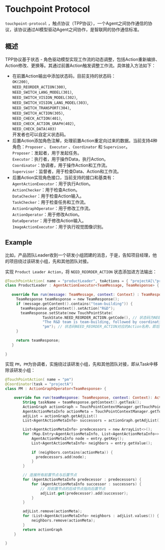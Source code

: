 # Touchpoint Protocol

`touchpoint-protocol` ，触点协议（TPP协议），一个Agent之间协作通信的协议，该协议通过AI模型驱动Agent之间协作，是智联网的协作通信标准。

## 概述
TPP协议基于状态 - 角色驱动模型实现工作流的动态调整，包括Action重新编排、Action修改、更换等。其通过前置Action触发调整工作流。具体接入方法如下：
- 在前置Action输出中添加状态码，目前支持的状态码：  
  `OK(200)`,  
  `NEED_REORDER_ACTION(300)`,  
  `NEED_SWITCH_LANG_MODEL(301)`,   
  `NEED_SWITCH_VISION_MODEL(302)`,  
  `NEED_SWITCH_VISION_LANG_MODEL(303)`,  
  `NEED_SWITCH_TRANSPORT(304)`,  
  `NEED_SWITCH_ACTION(305)`,  
  `NEED_CHECK_ACTION(401)`,  
  `NEED_CHECK_ACTION_GRAPH(402)`,  
  `NEED_CHECK_DATA(403)`  
  开发者也可以自定义状态码。
- 后置Action添加角色注解，处理前置Action重定向过来的数据。当前支持4种角色：`Proposer` 、 `Executor` 、`Coordinator` 和 `Supervisor`。  
  `Proposer`：发起者，用于发起任务。  
  `Executor`：执行者，用于操作Data，执行Action。  
  `Coordinator`：协调者，用于操作Action和工作流。  
  `Supervisor`：监督者，用于检查Data、Action和工作流。
- 后置Action实现角色接口，当前支持的接口和基类有：  
`AgentActionExecutor`：用于执行Action。  
`ActionChecker`：用于检查Action。  
`DataChecker`：用于检查Action输入。  
`TaskChecker`：用于检查任务和工作流。  
`ActionGraphOperator`：用于修改工作流。  
`ActionOperator`：用于修改Action。  
`DataOperator`：用于修改Action输入。  
`ImageActionExecutor`：用于执行视觉图像识别。

## Example
比如，产品团队Leader收到一个研发小组团建的消息，于是，告知项目经理，他的项目绕过该研发小组，先和其他团队对接。

实现 `Product Leader Action`，将 `NEED_REORDER_ACTION` 状态添加进方法输出：
```kotlin
@TouchPointAction( name = "productLeader", toActions = { "projectA[\"productManager\"]" })
class ProductLeader : AgentActionExecutor<TeamMessage, TeamResponse> {
   
   override fun run(message: TeamMessage, context: Context) : TeamResponse {
     TeamResponse teamResponse = new TeamResponse();
     if (message.getContent().contains("team-building")) {
       teamResponse.getContext().setAction("R&D");
       teamResponse.setState(new TouchPointState(
                 TaskState.NEED_REORDER_ACTION.getCode(), // 状态码为NEED_REORDER_ACTION，表示需要重新编排Action
                 "The R&D team is team-building, followed by coordination with other teams", // 状态描述
                 "pm"); // 状态码NEED_REORDER_ACTION对应的Action名称，即后置Action的名称
     }
     
     return teamResponse;
   }
 
}
```

实现 `PM`，`PM`为协调者，实施绕过该研发小组，先和其他团队对接，即从Task中移除该研发小组：
```kotlin
@TouchPointAction( name = "pm")
@Coordinator(task = "projectA")
class PM : ActionGraphOperator<TeamResponse> {

    override fun run(teamResponse: TeamResponse, context: Context): ActionGraph {
        String taskName = teamResponse.getContext().getTask();
        ActionGraph actionGraph = TouchPointContextManager.getTouchPointContext(taskName).getActionGraph();
        AgentActionMetaInfo actionMeta = TouchPointContextManager.getTouchPointContext(taskName).getActionContext().getActionMetaInfo(teamResponse.getContext().getAction());
        adjList = actionGraph.getAdjList()
        List<AgentActionMetaInfo> successors = actionGraph.getAdjList().get(actionMeta);

        List<AgentActionMetaInfo> predecessors = new ArrayList<>();
        for (Map.Entry<AgentActionMetaInfo, List<AgentActionMetaInfo>> entry : adjList.entrySet()) {
            AgentActionMetaInfo node = entry.getKey();
            List<AgentActionMetaInfo> neighbors = entry.getValue();
    
            if (neighbors.contains(actionMeta)) {
              predecessors.add(node);
            }
        }

        // 连接所有前置节点与后置节点
        for (AgentActionMetaInfo predecessor : predecessors) {
            for (AgentActionMetaInfo successor : successors) {
                // 将前置节点的后续节点指向后置节点
                adjList.get(predecessor).add(successor);
            }
        }

        adjList.remove(actionMeta);
        for (List<AgentActionMetaInfo> neighbors : adjList.values()) {
            neighbors.remove(actionMeta);
        }
        return actionGraph
    }

}
```
